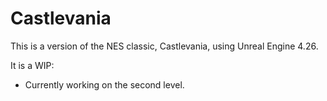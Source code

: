 # Castlevania

This is a version of the NES classic, Castlevania, using Unreal Engine 4.26. 

It is a WIP:
- Currently working on the second level.
